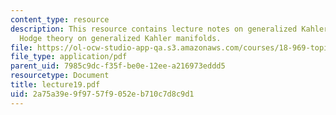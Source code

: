 ```yaml
---
content_type: resource
description: This resource contains lecture notes on generalized Kahler geometry and
  Hodge theory on generalized Kahler manifolds.
file: https://ol-ocw-studio-app-qa.s3.amazonaws.com/courses/18-969-topics-in-geometry-dirac-geometry-fall-2006/2a75a39e9f9757f9052eb710c7d8c9d1_lecture19.pdf
file_type: application/pdf
parent_uid: 7985c9dc-f35f-be0e-12ee-a216973eddd5
resourcetype: Document
title: lecture19.pdf
uid: 2a75a39e-9f97-57f9-052e-b710c7d8c9d1
---
```

